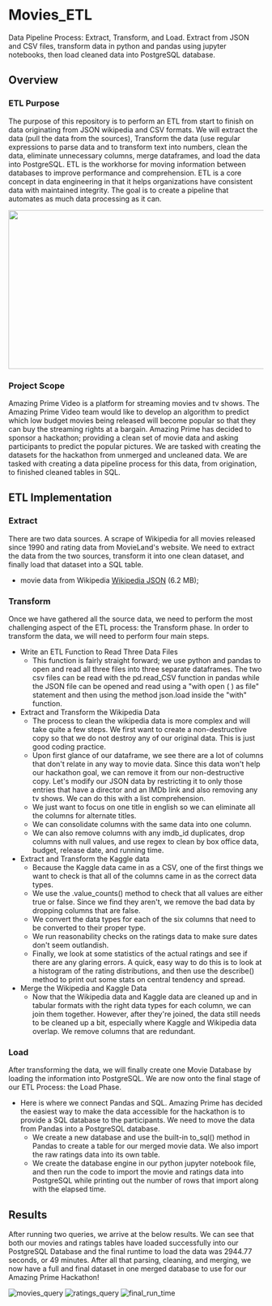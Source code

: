 # Movies_ETL
Data Pipeline Process: Extract, Transform, and Load. Extract from JSON and CSV files, transform data in python and pandas using jupyter notebooks, then load cleaned data into PostgreSQL database.

## Overview
### ETL Purpose
The purpose of this repository is to perform an ETL from start to finish on data originating from JSON wikipedia and CSV formats. We will extract the data (pull the data from the sources), Transform the data (use regular expressions to parse data and to transform text into numbers, clean the data, eliminate unnecessary columns, merge dataframes, and load the data into PostgreSQL. ETL is the workhorse for moving information between databases to improve performance and comprehension. ETL is a core concept in data engineering in that it helps organizations have consistent data with maintained integrity. The goal is to create a pipeline that automates as much data processing as it can. 

<p align="center">
   <img src="https://user-images.githubusercontent.com/73972332/105554938-34d6d180-5cbd-11eb-9882-1c37d69511bb.png" width="720" height="313.125" />
</p>

### Project Scope
Amazing Prime Video is a platform for streaming movies and tv shows. The Amazing Prime Video team would like to develop an algorithm to predict which low budget movies being released will become popular so that they can buy the streaming rights at a bargain. Amazing Prime has decided to sponsor a hackathon; providing a clean set of movie data and asking participants to predict the popular pictures. We are tasked with creating the datasets for the hackathon from unmerged and uncleaned data. We are tasked with creating a data pipeline process for this data, from origination, to finished cleaned tables in SQL. 

## ETL Implementation
### Extract 
There are two data sources. A scrape of Wikipedia for all movies released since 1990 and rating data from MovieLand's website. We need to extract the data from the two sources, transform it into one clean dataset, and finally load that dataset into a SQL table. 
* movie data from Wikipedia [Wikipedia JSON](/Resources/wikipedia-movies.json) (6.2 MB);
### Transform
Once we have gathered all the source data, we need to perform the most challenging aspect of the ETL process: the Transform phase. In order to transform the data, we will need to perform four main steps. 
* Write an ETL Function to Read Three Data Files
    * This function is fairly straight forward; we use python and pandas to open and read all three files into three separate dataframes. The two csv files can be read with the pd.read_CSV function in pandas while the JSON file can be opened and read using a "with open ( ) as file" statement and then using the method json.load inside the "with" function.  
* Extract and Transform the Wikipedia Data
    * The process to clean the wikipedia data is more complex and will take quite a few steps. We first want to create a non-destructive copy so that we do not destroy any of our original data. This is just good coding practice. 
    * Upon first glance of our dataframe, we see there are a lot of columns that don't relate in any way to movie data. Since this data won't help our hackathon goal, we can remove it from our non-destructive copy. Let's modify our JSON data by restricting it to only those entries that have a director and an IMDb link and also removing any tv shows. We can do this with a list comprehension.  
    * We just want to focus on one title in english so we can eliminate all the columns for alternate titles. 
    * We can consolidate columns with the same data into one column. 
    * We can also remove columns with any imdb_id duplicates, drop columns with null values, and use regex to clean by box office data, budget, release date, and running time. 
* Extract and Transform the Kaggle data
    * Because the Kaggle data came in as a CSV, one of the first things we want to check is that all of the columns came in as the correct data types.
    * We use the .value_counts() method to check that all values are either true or false. Since we find they aren't, we remove the bad data by dropping columns that are false. 
    * We convert the data types for each of the six columns that need to be converted to their proper type. 
    * We run reasonability checks on the ratings data to make sure dates don't seem outlandish. 
    * Finally, we look at some statistics of the actual ratings and see if there are any glaring errors. A quick, easy way to do this is to look at a histogram of the rating distributions, and then use the describe() method to print out some stats on central tendency and spread.
* Merge the Wikipedia and Kaggle Data
    * Now that the Wikipedia data and Kaggle data are cleaned up and in tabular formats with the right data types for each column, we can join them together. However, after they're joined, the data still needs to be cleaned up a bit, especially where Kaggle and Wikipedia data overlap. We remove columns that are redundant. 
### Load
After transforming the data, we will finally create one Movie Database by loading the information into PostgreSQL. We are now onto the final stage of our ETL Process: the Load Phase. 
* Here is where we connect Pandas and SQL. Amazing Prime has decided the easiest way to make the data accessible for the hackathon is to provide a SQL database to the participants. We need to move the data from Pandas into a PostgreSQL database.
    * We create a new database and use the built-in to_sql() method in Pandas to create a table for our merged movie data. We also import the raw ratings data into its own table.
    * We create the database engine in our python jupyter notebook file, and then run the code to import the movie and ratings data into PostgreSQL while printing out the number of rows that import along with the elapsed time. 
## Results
After running two queries, we arrive at the below results. We can see that both our movies and ratings tables have loaded successfully into our PostgreSQL Database and the final runtime to load the data was 2944.77 seconds, or 49 minutes. After all that parsing, cleaning, and merging, we now have a full and final dataset in one merged database to use for our Amazing Prime Hackathon!

![movies_query](https://user-images.githubusercontent.com/73972332/105557871-1b845400-5cc2-11eb-8671-1017c3a4bda5.png)
![ratings_query](https://user-images.githubusercontent.com/73972332/105557919-3e166d00-5cc2-11eb-9821-d771553b4b3b.png)
![final_run_time](https://user-images.githubusercontent.com/73972332/105558123-baa94b80-5cc2-11eb-9b01-c51f0e4b4bf8.png)



